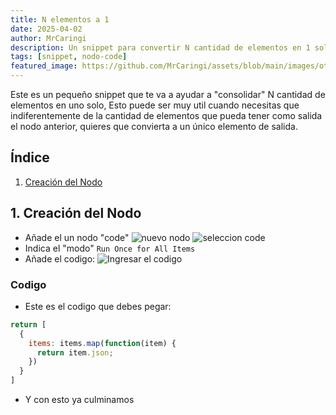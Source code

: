 ```yaml
---
title: N elementos a 1
date: 2025-04-02
author: MrCaringi
description: Un snippet para convertir N cantidad de elementos en 1 solo
tags: [snippet, nodo-code]
featured_image: https://github.com/MrCaringi/assets/blob/main/images/others/comunidad-n8n/20250402_featured.png
---
```

Este es un pequeño snippet que te va a ayudar a "consolidar" N cantidad de elementos en uno solo,
Esto puede ser muy util cuando necesitas que indiferentemente de la cantidad de elementos que pueda tener como salida el nodo anterior, quieres que convierta a un único elemento de salida.

## Índice
1. [Creación del Nodo](#1-creacion-del-nodo)

## 1. Creación del Nodo
- Añade el un nodo "code"
![nuevo nodo](../assets/2025-04-02_154640.png)
![seleccion code](../assets/2025-04-02_155110.png)
- Indica el "modo" `Run Once for All Items`
- Añade el codigo:
![Ingresar el codigo](../assets/2025-04-02_155239.png)
### Codigo
- Este es el codigo que debes pegar:

```javascript
return [
  {
    items: items.map(function(item) {
      return item.json;
    })
  }
]
```

- Y con esto ya culminamos

